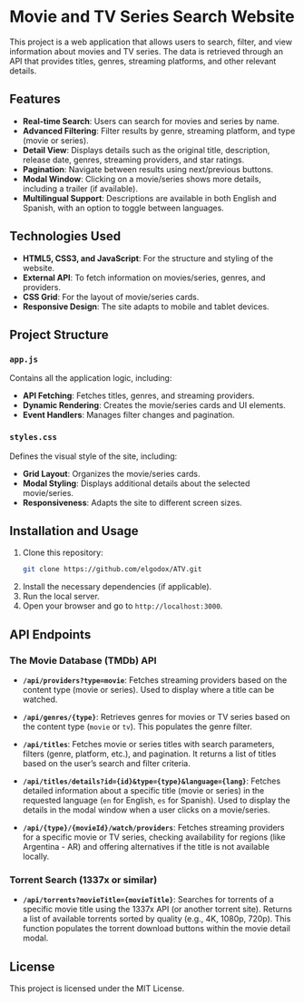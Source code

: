 # Movie and TV Series Search Website

This project is a web application that allows users to search, filter, and view information about movies and TV series. The data is retrieved through an API that provides titles, genres, streaming platforms, and other relevant details.

## Features

- **Real-time Search**: Users can search for movies and series by name.
- **Advanced Filtering**: Filter results by genre, streaming platform, and type (movie or series).
- **Detail View**: Displays details such as the original title, description, release date, genres, streaming providers, and star ratings.
- **Pagination**: Navigate between results using next/previous buttons.
- **Modal Window**: Clicking on a movie/series shows more details, including a trailer (if available).
- **Multilingual Support**: Descriptions are available in both English and Spanish, with an option to toggle between languages.

## Technologies Used

- **HTML5, CSS3, and JavaScript**: For the structure and styling of the website.
- **External API**: To fetch information on movies/series, genres, and providers.
- **CSS Grid**: For the layout of movie/series cards.
- **Responsive Design**: The site adapts to mobile and tablet devices.

## Project Structure

### `app.js`
Contains all the application logic, including:

- **API Fetching**: Fetches titles, genres, and streaming providers.
- **Dynamic Rendering**: Creates the movie/series cards and UI elements.
- **Event Handlers**: Manages filter changes and pagination.

### `styles.css`
Defines the visual style of the site, including:

- **Grid Layout**: Organizes the movie/series cards.
- **Modal Styling**: Displays additional details about the selected movie/series.
- **Responsiveness**: Adapts the site to different screen sizes.

## Installation and Usage

1. Clone this repository:
    ```bash
    git clone https://github.com/elgodox/ATV.git
    ```
2. Install the necessary dependencies (if applicable).
3. Run the local server.
4. Open your browser and go to `http://localhost:3000`.

## API Endpoints

### The Movie Database (TMDb) API

- **`/api/providers?type=movie`**: Fetches streaming providers based on the content type (movie or series). Used to display where a title can be watched.
  
- **`/api/genres/{type}`**: Retrieves genres for movies or TV series based on the content type (`movie` or `tv`). This populates the genre filter.

- **`/api/titles`**: Fetches movie or series titles with search parameters, filters (genre, platform, etc.), and pagination. It returns a list of titles based on the user’s search and filter criteria.

- **`/api/titles/details?id={id}&type={type}&language={lang}`**: Fetches detailed information about a specific title (movie or series) in the requested language (`en` for English, `es` for Spanish). Used to display the details in the modal window when a user clicks on a movie/series.

- **`/api/{type}/{movieId}/watch/providers`**: Fetches streaming providers for a specific movie or TV series, checking availability for regions (like Argentina - AR) and offering alternatives if the title is not available locally.

### Torrent Search (1337x or similar)

- **`/api/torrents?movieTitle={movieTitle}`**: Searches for torrents of a specific movie title using the 1337x API (or another torrent site). Returns a list of available torrents sorted by quality (e.g., 4K, 1080p, 720p). This function populates the torrent download buttons within the movie detail modal.


## License

This project is licensed under the MIT License.
